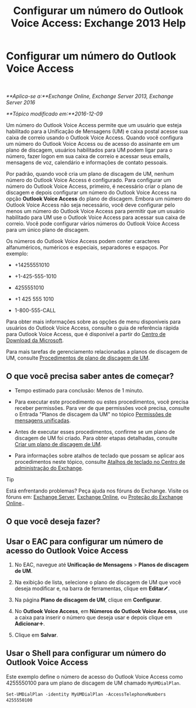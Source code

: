 ﻿---
title: 'Configurar um número do Outlook Voice Access: Exchange 2013 Help'
TOCTitle: Configurar um número do Outlook Voice Access
ms:assetid: 443c838e-f266-4893-b6b2-e5fc96579b55
ms:mtpsurl: https://technet.microsoft.com/pt-br/library/Aa997680(v=EXCHG.150)
ms:contentKeyID: 50556176
ms.date: 05/22/2018
mtps_version: v=EXCHG.150
ms.translationtype: MT
---

# Configurar um número do Outlook Voice Access

 

_**Aplica-se a:**Exchange Online, Exchange Server 2013, Exchange Server 2016_

_**Tópico modificado em:**2016-12-09_

Um número do Outlook Voice Access permite que um usuário que esteja habilitado para a Unificação de Mensagens (UM) e caixa postal acesse sua caixa de correio usando o Outlook Voice Access. Quando você configura um número do Outlook Voice Access ou de acesso do assinante em um plano de discagem, usuários habilitados para UM podem ligar para o número, fazer logon em sua caixa de correio e acessar seus emails, mensagens de voz, calendário e informações de contato pessoais.

Por padrão, quando você cria um plano de discagem de UM, nenhum número do Outlook Voice Access é configurado. Para configurar um número do Outlook Voice Access, primeiro, é necessário criar o plano de discagem e depois configurar um número do Outlook Voice Access na opção **Outlook Voice Access** do plano de discagem. Embora um número do Outlook Voice Access não seja necessário, você deve configurar pelo menos um número do Outlook Voice Access para permitir que um usuário habilitado para UM use o Outlook Voice Access para acessar sua caixa de correio. Você pode configurar vários números do Outlook Voice Access para um único plano de discagem.

Os números do Outlook Voice Access podem conter caracteres alfanuméricos, numéricos e especiais, separadores e espaços. Por exemplo:

  - \+14255551010

  - \+1-425-555-1010

  - 4255551010

  - \+1 425 555 1010

  - 1-800-555-CALL

Para obter mais informações sobre as opções de menu disponíveis para usuários do Outlook Voice Access, consulte o guia de referência rápida para Outlook Voice Access, que é disponível a partir do [Centro de Download da Microsoft](https://go.microsoft.com/fwlink/p/?linkid=64645).

Para mais tarefas de gerenciamento relacionadas a planos de discagem de UM, consulte [Procedimentos de plano de discagem de UM](um-dial-plan-procedures-exchange-2013-help.md).

## O que você precisa saber antes de começar?

  - Tempo estimado para conclusão: Menos de 1 minuto.

  - Para executar este procedimento ou estes procedimentos, você precisa receber permissões. Para ver de que permissões você precisa, consulte o Entrada "Planos de discagem da UM" no tópico [Permissões de mensagens unificadas](unified-messaging-permissions-exchange-2013-help.md).

  - Antes de executar esses procedimentos, confirme se um plano de discagem de UM foi criado. Para obter etapas detalhadas, consulte [Criar um plano de discagem de UM](create-a-um-dial-plan-exchange-2013-help.md).

  - Para informações sobre atalhos de teclado que possam se aplicar aos procedimentos neste tópico, consulte [Atalhos de teclado no Centro de administração do Exchange](keyboard-shortcuts-in-the-exchange-admin-center-exchange-online-protection-help.md).


> [!TIP]
> Está enfrentando problemas? Peça ajuda nos fóruns do Exchange. Visite os fóruns em: <A href="https://go.microsoft.com/fwlink/p/?linkid=60612">Exchange Server</A>, <A href="https://go.microsoft.com/fwlink/p/?linkid=267542">Exchange Online</A>, ou <A href="https://go.microsoft.com/fwlink/p/?linkid=285351">Proteção do Exchange Online</A>..



## O que você deseja fazer?

## Usar o EAC para configurar um número de acesso do Outlook Voice Access

1.  No EAC, navegue até **Unificação de Mensagens** \> **Planos de discagem de UM**.

2.  Na exibição de lista, selecione o plano de discagem de UM que você deseja modificar e, na barra de ferramentas, clique em **Editar**![Ícone de edição](images/JJ218640.6f53ccb2-1f13-4c02-bea0-30690e6ea71d(EXCHG.150).gif "Ícone de edição").

3.  Na página **Plano de discagem de UM**, clique em **Configurar**.

4.  No **Outlook Voice Access**, em **Números do Outlook Voice Access**, use a caixa para inserir o número que deseja usar e depois clique em **Adicionar**![Ícone Adicionar](images/JJ218640.c1e75329-d6d7-4073-a27d-498590bbb558(EXCHG.150).gif "Ícone Adicionar").

5.  Clique em **Salvar**.

## Usar o Shell para configurar um número do Outlook Voice Access

Este exemplo define o número de acesso do Outlook Voice Access como 4255550100 para um plano de discagem de UM chamado `MyUMDialPlan`.

    Set-UMDialPlan -identity MyUMDialPlan -AccessTelephoneNumbers 4255550100

